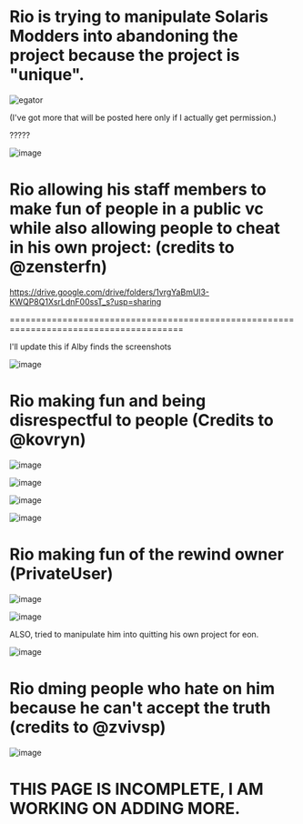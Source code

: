 # Rio is trying to manipulate Solaris Modders into abandoning the project because the project is "unique".

![egator](https://github.com/user-attachments/assets/591492fe-aa34-406b-93b9-d8ee384ef57d)

(I've got more that will be posted here only if I actually get permission.)

?????

![image](https://github.com/user-attachments/assets/606514a5-31f1-4eba-b283-d5bde4ddee71)


# Rio allowing his staff members to make fun of people in a public vc while also allowing people to cheat in his own project: (credits to @zensterfn)

https://drive.google.com/drive/folders/1vrgYaBmUl3-KWQP8Q1XsrLdnF00ssT_s?usp=sharing

=======================================================================================

I'll update this if Alby finds the screenshots

![image](https://github.com/user-attachments/assets/3af32ab8-2fde-4c9d-bc53-d9e4c1b04a73)


# Rio making fun and being disrespectful to people (Credits to @kovryn)

![image](https://github.com/user-attachments/assets/8d543ff8-efba-4efb-b0fb-ec9407244880)

![image](https://github.com/user-attachments/assets/a700bc6a-e2bc-4b64-9ccf-08ac7d844a7d)

![image](https://github.com/user-attachments/assets/e7bddc12-ceb0-4a91-9d03-24801553e409)

![image](https://github.com/user-attachments/assets/eb89d328-712c-448e-a3e4-9c7d06fe0346)


# Rio making fun of the rewind owner (PrivateUser)

![image](https://github.com/user-attachments/assets/4ad9513d-86ee-4a3d-846f-4cfc2a9b32ad)

![image](https://github.com/user-attachments/assets/236126d9-a969-45c7-bb49-12d07cf9f141)

ALSO, tried to manipulate him into quitting his own project for eon.

![image](https://github.com/user-attachments/assets/9b49e10c-d9da-41e6-a4cc-b7eda31afbd5)


# Rio dming people who hate on him because he can't accept the truth (credits to @zvivsp)

![image](https://github.com/user-attachments/assets/9fb3602e-a064-4f3e-957a-e3f3fc9480e2)


# THIS PAGE IS INCOMPLETE, I AM WORKING ON ADDING MORE.
